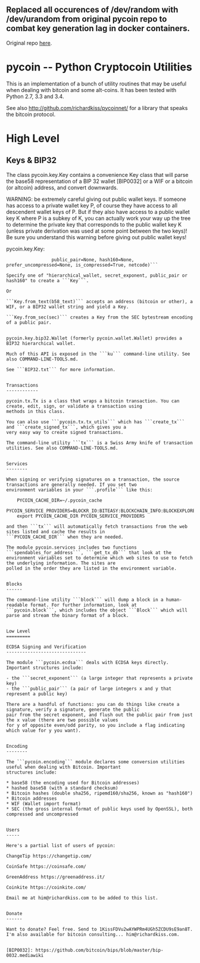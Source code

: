 ## Replaced all occurences of /dev/random with /dev/urandom from original pycoin repo to combat key generation lag in docker containers.
Original repo [here](https://github.com/richardkiss/pycoin "pycoin").

pycoin -- Python Cryptocoin Utilities
=====================================

This is an implementation of a bunch of utility routines that may be useful when dealing with bitcoin and some
alt-coins. It has been tested with Python 2.7, 3.3 and 3.4.

See also http://github.com/richardkiss/pycoinnet/ for a library that speaks the bitcoin protocol.

High Level
==========

Keys & BIP32
------------

The class pycoin.key.Key contains a convenience Key class that will parse the base58 representation of a BIP 32
wallet [BIP0032] or a WIF or a bitcoin (or altcoin) address, and convert downwards.

WARNING: be extremely careful giving out public wallet keys. If someone has access to a private wallet key P, of
course they have access to all descendent wallet keys of P. But if they also have access to a public wallet key K
where P is a subkey of K, you can actually work your way up the tree to determine the private key that corresponds
to the public wallet key K (unless private derivation was used at some point between the two keys)! Be sure you
understand this warning before giving out public wallet keys!

pycoin.key.Key:

```Key(hierarchical_wallet=None, secret_exponent=None,
                 public_pair=None, hash160=None, prefer_uncompressed=None, is_compressed=True, netcode)```

Specify one of "hierarchical_wallet, secret_exponent, public_pair or hash160" to create a ```Key```.

Or

```Key.from_text(b58_text)``` accepts an address (bitcoin or other), a WIF, or a BIP32 wallet string and yield a Key.

```Key.from_sec(sec)``` creates a Key from the SEC bytestream encoding of a public pair.


pycoin.key.bip32.Wallet (formerly pycoin.wallet.Wallet) provides a BIP32 hierarchical wallet.

Much of this API is exposed in the ```ku``` command-line utility. See also COMMAND-LINE-TOOLS.md.

See ```BIP32.txt``` for more information.


Transactions
------------

pycoin.tx.Tx is a class that wraps a bitcoin transaction. You can create, edit, sign, or validate a transaction using
methods in this class.

You can also use ```pycoin.tx.tx_utils``` which has ```create_tx``` and ```create_signed_tx```, which gives you a
very easy way to create signed transactions.

The command-line utility ```tx``` is a Swiss Army knife of transaction utilities. See also COMMAND-LINE-TOOLS.md.


Services
--------

When signing or verifying signatures on a transaction, the source transactions are generally needed. If you set two
environment variables in your ```.profile``` like this:

    PYCOIN_CACHE_DIR=~/.pycoin_cache
    PYCOIN_SERVICE_PROVIDERS=BLOCKR_IO:BITEASY:BLOCKCHAIN_INFO:BLOCKEXPLORER
    export PYCOIN_CACHE_DIR PYCOIN_SERVICE_PROVIDERS

and then ```tx``` will automatically fetch transactions from the web sites listed and cache the results in
```PYCOIN_CACHE_DIR``` when they are needed.

The module pycoin.services includes two functions ```spendables_for_address```, ```get_tx_db``` that look at the
environment variables set to determine which web sites to use to fetch the underlying information. The sites are
polled in the order they are listed in the environment variable.


Blocks
------

The command-line utility ```block``` will dump a block in a human-readable format. For further information, look at
```pycoin.block```, which includes the object ```Block``` which will parse and stream the binary format of a block.


Low Level
=========

ECDSA Signing and Verification
------------------------------

The module ```pycoin.ecdsa``` deals with ECDSA keys directly. Important structures include:

- the ```secret_exponent``` (a large integer that represents a private key)
- the ```public_pair``` (a pair of large integers x and y that represent a public key)

There are a handful of functions: you can do things like create a signature, verify a signature, generate the public
pair from the secret exponent, and flush out the public pair from just the x value (there are two possible values
for y of opposite even/odd parity, so you include a flag indicating which value for y you want).


Encoding
--------

The ```pycoin.encoding``` module declares some conversion utilities useful when dealing with Bitcoin. Important
structures include:

* base58 (the encoding used for Bitcoin addresses)
* hashed base58 (with a standard checksum)
* Bitcoin hashes (double sha256, ripemd160/sha256, known as "hash160")
* Bitcoin addresses
* WIF (Wallet import format)
* SEC (the gross internal format of public keys used by OpenSSL), both compressed and uncompressed


Users
-----

Here's a partial list of users of pycoin:

ChangeTip https://changetip.com/

CoinSafe https://coinsafe.com/

GreenAddress https://greenaddress.it/

Coinkite https://coinkite.com/

Email me at him@richardkiss.com to be added to this list.


Donate
------

Want to donate? Feel free. Send to 1KissFDVu2wAYWPRm4UGh5ZCDU9sE9an8T.
I'm also available for bitcoin consulting... him@richardkiss.com.


[BIP0032]: https://github.com/bitcoin/bips/blob/master/bip-0032.mediawiki
